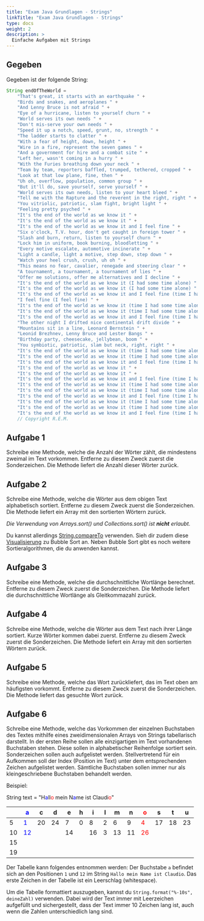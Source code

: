 ```yaml
---
title: "Exam Java Grundlagen - Strings"
linkTitle: "Exam Java Grundlagen - Strings"
type: docs
weight: 2
description: >
  Einfache Aufgaben mit Strings
---
```


## Gegeben
Gegeben ist der folgende String:
```java
String endOfTheWorld =
    "That's great, it starts with an earthquake " +
    "Birds and snakes, and aeroplanes " +
    "And Lenny Bruce is not afraid " +
    "Eye of a hurricane, listen to yourself churn " +
    "World serves its own needs " +
    "Don't mis-serve your own needs " +
    "Speed it up a notch, speed, grunt, no, strength " +
    "The ladder starts to clatter " +
    "With a fear of height, down, height " +
    "Wire in a fire, represent the seven games " +
    "And a government for hire and a combat site " +
    "Left her, wasn't coming in a hurry " +
    "With the Furies breathing down your neck " +
    "Team by team, reporters baffled, trumped, tethered, cropped " +
    "Look at that low plane, fine, then " +
    "Uh oh, overflow, population, common group " +
    "But it'll do, save yourself, serve yourself " +
    "World serves its own needs, listen to your heart bleed " +
    "Tell me with the Rapture and the reverent in the right, right " +
    "You vitriolic, patriotic, slam fight, bright light " +
    "Feeling pretty psyched " +
    "It's the end of the world as we know it " +
    "It's the end of the world as we know it " +
    "It's the end of the world as we know it and I feel fine " +
    "Six o'clock, T.V. hour, don't get caught in foreign tower " +
    "Slash and burn, return, listen to yourself churn " +
    "Lock him in uniform, book burning, bloodletting " +
    "Every motive escalate, automotive incinerate " +
    "Light a candle, light a motive, step down, step down " +
    "Watch your heel crush, crush, uh oh " +
    "This means no fear, cavalier, renegade and steering clear " +
    "A tournament, a tournament, a tournament of lies " +
    "Offer me solutions, offer me alternatives and I decline " +
    "It's the end of the world as we know it (I had some time alone) " +
    "It's the end of the world as we know it (I had some time alone) " +
    "It's the end of the world as we know it and I feel fine (time I had some time alone) " +
    "I feel fine (I feel fine) " +
    "It's the end of the world as we know it (time I had some time alone) " +
    "It's the end of the world as we know it (time I had some time alone) " +
    "It's the end of the world as we know it and I feel fine (time I had some time alone) " +
    "The other night I drifted nice continental drift divide " +
    "Mountains sit in a line, Leonard Bernstein " +
    "Leonid Brezhnev, Lenny Bruce and Lester Bangs " +
    "Birthday party, cheesecake, jellybean, boom " +
    "You symbiotic, patriotic, slam but neck, right, right " +
    "It's the end of the world as we know it (time I had some time alone) " +
    "It's the end of the world as we know it (time I had some time alone) " +
    "It's the end of the world as we know it and I feel fine (time I had some time alone) " +
    "It's the end of the world as we know it " +
    "It's the end of the world as we know it " +
    "It's the end of the world as we know it and I feel fine (time I had some time alone) " +
    "It's the end of the world as we know it (time I had some time alone) " +
    "It's the end of the world as we know it (time I had some time alone) " +
    "It's the end of the world as we know it and I feel fine (time I had some time alone) " +
    "It's the end of the world as we know it (time I had some time alone) " +
    "It's the end of the world as we know it (time I had some time alone) " +
    "It's the end of the world as we know it and I feel fine (time I had some time alone)";
    // Copyright R.E.M.
```

## Aufgabe 1
Schreibe eine Methode, welche die Anzahl der Wörter zählt, die mindestens zweimal im Text vorkommen. Entferne zu diesem Zweck zuerst die Sonderzeichen.
Die Methode liefert die Anzahl dieser Wörter zurück.

## Aufgabe 2
Schreibe eine Methode, welche die Wörter aus dem obigen Text alphabetisch sortiert. Entferne zu diesem Zweck zuerst die Sonderzeichen.
Die Methode liefert ein Array mit den sortierten Wörtern zurück.

_Die Verwendung von Arrays.sort() und Collections.sort() ist **nicht** erlaubt._

Du kannst allerdings [String.compareTo](https://www.w3schools.com/java/ref_string_compareto.asp) verwenden. Sieh dir zudem diese [Visualisierung](https://www.hackerearth.com/practice/algorithms/sorting/bubble-sort/visualize/) zu Bubble Sort an. Neben Bubble Sort gibt es noch weitere Sortieralgorithmen, die du anwenden kannst.



## Aufgabe 3
Schreibe eine Methode, welche die durchschnittliche Wortlänge berechnet. Entferne zu diesem Zweck zuerst die Sonderzeichen.
Die Methode liefert die durchschnittliche Wortlänge als Gleitkommazahl zurück.

## Aufgabe 4
Schreibe eine Methode, welche die Wörter aus dem Text nach ihrer Länge sortiert. Kurze Wörter kommen dabei zuerst. Entferne zu diesem Zweck zuerst die Sonderzeichen.
Die Methode liefert ein Array mit den sortierten Wörtern zurück.

## Aufgabe 5
Schreibe eine Methode, welche das Wort zurückliefert, das im Text oben am häufigsten vorkommt. Entferne zu diesem Zweck zuerst die Sonderzeichen.
Die Methode liefert das gesuchte Wort zurück.

## Aufgabe 6
[//]: # (Alte Beschreibung V1)
[//]: # (Schreibe eine Methode, welche die einzelnen Buchstaben des Textes in ein zweidimensionales Array von Strings überführt.)
[//]: # (Die erste Dimension hat dabei die Grösse der verschiedenen vorkommenden Zeichen im Text in alphabetischer Reihenfolge.)
[//]: # (Sonderzeichen sind ebenfalls Teil dieser alphabetischen Reihenfolge, die Sortierung richtet sich nach dem Integer-Wert der einzelnen Zeichen.)
[//]: # (Die zweite Dimension enthält pro Zeichen ein Array mit den Positionen der Zeichen im Text. An erster Stelle steht dabei das jeweilige Zeichen.)
[//]: # (Sämtliche Buchstaben sollen immer nur als kleingeschriebene Buchstaben behandelt werden.)

[//]: # (Alte Beschreibung V2)
[//]: # (Schreibe eine Methode, welche die einzelnen Buchstaben des Textes in ein zweidimensionales Array von Strings überführt.)
[//]: # (In der ersten Reihe sollen alle einzigartigen im Text vorhandenen Buchstaben stehen. )
[//]: # (Diese sollen in alphabetischer Reihenfolge sortiert sein. Sonderzeichen sollen auch aufgelistet werden.)
[//]: # (Unter jedem Buchstaben sollen fortlaufend die Positionen&#40;index&#41; im Text dargestellt werden.)
[//]: # (Sämtliche Buchstaben sollen immer nur als kleingeschriebene Buchstaben behandelt werden.)

Schreibe eine Methode, welche das Vorkommen der einzelnen Buchstaben des Textes mithilfe eines zweidimensionalen Arrays von Strings tabellarisch darstellt.
In der ersten Reihe sollen alle einzigartigen im Text vorhandenen Buchstaben stehen.
Diese sollen in alphabetischer Reihenfolge sortiert sein. Sonderzeichen sollen auch aufgelistet werden.
Stellvertretend für ein Aufkommen soll der Index (Position im Text) unter dem entsprechenden Zeichen aufgelistet werden.
Sämtliche Buchstaben sollen immer nur als kleingeschriebene Buchstaben behandelt werden.

Beispiel:

String text = "H<span style="color: blue">a</span>ll<span style="color: red">o</span> mein N<span style="color: blue">a</span>me ist Claudi<span style="color: red">o</span>"

|     | <span style="color: blue">a</span>  |  c  |  d  |  e  |  h  |  i  |  l  |  m  |  n  | <span style="color: red">o</span>  |  s  |  t  |  u  |
| --- |-------------------------------------| --- | --- | --- | --- | --- | --- | --- | --- |------------------------------------| --- | --- | --- |
|   5 | <span style="color: blue">1</span>  |  20 |  24 |   7 |   0 |   8 |   2 |   6 |   9 | <span style="color: red">4</span>  |  17 |  18 |  23 |
|  10 | <span style="color: blue">12</span> |     |     |  14 |     |  16 |   3 |  13 |  11 | <span style="color: red">26</span> |     |     |     |  
|  15 |                                     |     |     |     |     |     |     |     |     |                                    |     |     |     |
|  19 |                                     |     |     |     |     |     |     |     |     |                                    |     |     |     |

Der Tabelle kann folgendes entnommen werden:
Der Buchstabe `a` befindet sich an den Positionen `1` und `12` im String `Hallo mein Name ist Claudio`.
Das erste Zeichen in der Tabelle ist ein Leerschlag (whitespace).

Um die Tabelle formattiert auszugeben, kannst du `String.format("%-10s", deineZahl)` verwenden.
Dabei wird der Text immer mit Leerzeichen aufgefüllt und sichergestellt, dass der Text immer 10 Zeichen lang ist, auch wenn die Zahlen unterschiedlich lang sind.